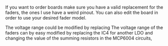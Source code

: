 If you want to order boards make sure you have a valid replacement for the faders, the ones I use have a weird pinout. You can also edit the board in order to use your desired fader model.

The voltage range could be modified by replacing The voltage range of the faders can by easy modified by replacing the IC4 for another LDO and changing the value of the summing resistors in the MCP6004 circuits,  
